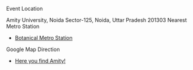 Event Location 

Amity University, Noida Sector-125, Noida, Uttar Pradesh 201303
Nearest Metro Station
 - [Botanical Metro Station](https://www.google.co.in/maps/dir/''/botanical+metro+station+address/@28.5640218,77.2642289,12z/data=!4m8!4m7!1m0!1m5!1m1!1s0x390ce5caec845613:0x79f8492aa383a469!2m2!1d77.3342692!2d28.5640398)

Google Map Direction
- [Here you find Amity!](https://www.google.co.in/maps/place/Amity+University/@28.544197,77.331183,17z/data=!3m1!4b1!4m5!3m4!1s0x390ce42f4705b481:0x52c03aa1353900b6!8m2!3d28.544197!4d77.333377)
